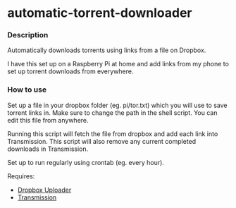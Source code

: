 # automatic-torrent-downloader

### Description
Automatically downloads torrents using links from a file on Dropbox.

I have this set up on a Raspberry Pi at home and add links from my phone to set up torrent downloads from everywhere.

### How to use
Set up a file in your dropbox folder (eg. pi/tor.txt) which you will use to save torrent links in. Make sure to change the path in the shell script. You can edit this file from anywhere.

Running this script will fetch the file from dropbox and add each link into Transmission. This script will also remove any current completed downloads in Transmission.

Set up to run regularly using crontab (eg. every hour).


Requires:
- [Dropbox Uploader](https://github.com/andreafabrizi/Dropbox-Uploader)
- [Transmission](https://transmissionbt.com)
